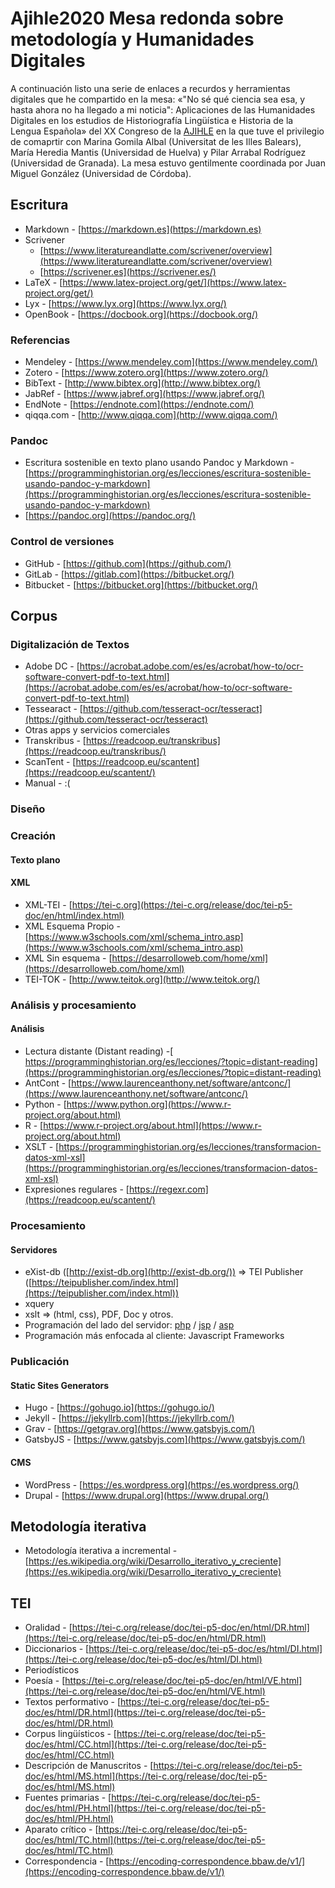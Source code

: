 # Ajihle2020 Mesa redonda sobre metodología y Humanidades Digitales

A continuación listo una serie de enlaces a recurdos y herramientas digitales que he compartido en la mesa:  «"No sé qué ciencia sea esa, y hasta ahora no ha llegado a mi noticia": Aplicaciones de las Humanidades Digitales en los estudios de Historiografía Lingüística e Historia de la Lengua Española» del XX Congreso de la [AJIHLE](https://ajihle.net) en la que tuve el privilegio de comaprtir con Marina Gomila Albal (Universitat de les Illes Balears), María Heredia Mantis (Universidad de Huelva) y Pilar Arrabal Rodríguez (Universidad de Granada). La mesa estuvo gentilmente coordinada por Juan Miguel González (Universidad de Córdoba).

## Escritura
- Markdown - [https://markdown.es](https://markdown.es)
- Scrivener
	- [https://www.literatureandlatte.com/scrivener/overview](https://www.literatureandlatte.com/scrivener/overview)
	- [https://scrivener.es](https://scrivener.es/)
- LaTeX - [https://www.latex-project.org/get/](https://www.latex-project.org/get/)
- Lyx - [https://www.lyx.org](https://www.lyx.org/)
- OpenBook - [https://docbook.org](https://docbook.org/)
### Referencias
- Mendeley - [https://www.mendeley.com](https://www.mendeley.com/)
- Zotero - [https://www.zotero.org](https://www.zotero.org/)
- BibText - [http://www.bibtex.org](http://www.bibtex.org/)
- JabRef - [https://www.jabref.org](https://www.jabref.org/)
- EndNote - [https://endnote.com](https://endnote.com/)
- qiqqa.com - [http://www.qiqqa.com](http://www.qiqqa.com/)

### Pandoc
- Escritura sostenible en texto plano usando Pandoc y Markdown - [https://programminghistorian.org/es/lecciones/escritura-sostenible-usando-pandoc-y-markdown](https://programminghistorian.org/es/lecciones/escritura-sostenible-usando-pandoc-y-markdown)
- [https://pandoc.org](https://pandoc.org/)
		
### Control  de versiones
- GitHub - [https://github.com](https://github.com/)
- GitLab - [https://gitlab.com](https://bitbucket.org/)
- Bitbucket - [https://bitbucket.org](https://bitbucket.org/)
## 	Corpus
### 		Digitalización de Textos 
- Adobe DC - [https://acrobat.adobe.com/es/es/acrobat/how-to/ocr-software-convert-pdf-to-text.html](https://acrobat.adobe.com/es/es/acrobat/how-to/ocr-software-convert-pdf-to-text.html)
- Tessearact - [https://github.com/tesseract-ocr/tesseract](https://github.com/tesseract-ocr/tesseract)
- Otras apps y servicios  comerciales
- Transkribus - [https://readcoop.eu/transkribus](https://readcoop.eu/transkribus/)
- ScanTent - [https://readcoop.eu/scantent](https://readcoop.eu/scantent/)
- Manual - :(
### 		Diseño
### 		Creación
#### Texto plano

#### XML
- XML-TEI - [https://tei-c.org](https://tei-c.org/release/doc/tei-p5-doc/en/html/index.html) 
- XML  Esquema Propio - [https://www.w3schools.com/xml/schema_intro.asp](https://www.w3schools.com/xml/schema_intro.asp)
- XML Sin esquema - [https://desarrolloweb.com/home/xml](https://desarrolloweb.com/home/xml)
- TEI-TOK - [http://www.teitok.org](http://www.teitok.org/)
### 		Análisis y  procesamiento
#### Análisis
- Lectura distante (Distant reading) -[ https://programminghistorian.org/es/lecciones/?topic=distant-reading](https://programminghistorian.org/es/lecciones/?topic=distant-reading)
- AntCont - [https://www.laurenceanthony.net/software/antconc/](https://www.laurenceanthony.net/software/antconc/)
- Python - [https://www.python.org](https://www.r-project.org/about.html)
- R - [https://www.r-project.org/about.html](https://www.r-project.org/about.html)
- XSLT - [https://programminghistorian.org/es/lecciones/transformacion-datos-xml-xsl](https://programminghistorian.org/es/lecciones/transformacion-datos-xml-xsl)
- Expresiones regulares - [https://regexr.com](https://readcoop.eu/scantent/)
### 			Procesamiento
#### Servidores
- eXist-db ([http://exist-db.org](http://exist-db.org/)) => TEI Publisher ([https://teipublisher.com/index.html](https://teipublisher.com/index.html))
- xquery
- xslt => (html, css), PDF, Doc y otros.
- Programación del lado del servidor: [php](https://www.php.net/) / [jsp](https://www.javatpoint.com/jsp-tutorial) / [asp](https://dotnet.microsoft.com/apps/aspnet)
- Programación más enfocada al cliente: Javascript Frameworks
### 		Publicación
#### Static Sites Generators
- Hugo - [https://gohugo.io](https://gohugo.io/)
- Jekyll - [https://jekyllrb.com](https://jekyllrb.com/)
- Grav - [https://getgrav.org](https://www.gatsbyjs.com/)
- GatsbyJS - [https://www.gatsbyjs.com](https://www.gatsbyjs.com/)
#### CMS			
- WordPress - [https://es.wordpress.org](https://es.wordpress.org/)
- Drupal - [https://www.drupal.org](https://www.drupal.org/)
## 	Metodología  iterativa
- Metodología iterativa a incremental - [https://es.wikipedia.org/wiki/Desarrollo_iterativo_y_creciente](https://es.wikipedia.org/wiki/Desarrollo_iterativo_y_creciente)

## TEI
- Oralidad - [https://tei-c.org/release/doc/tei-p5-doc/en/html/DR.html](https://tei-c.org/release/doc/tei-p5-doc/en/html/DR.html) 
- Diccionarios - [https://tei-c.org/release/doc/tei-p5-doc/es/html/DI.html](https://tei-c.org/release/doc/tei-p5-doc/es/html/DI.html)
- Periodísticos
- Poesía - [https://tei-c.org/release/doc/tei-p5-doc/en/html/VE.html](https://tei-c.org/release/doc/tei-p5-doc/en/html/VE.html)
- Textos performativo - [https://tei-c.org/release/doc/tei-p5-doc/es/html/DR.html](https://tei-c.org/release/doc/tei-p5-doc/es/html/DR.html)
- Corpus lingüísticos - [https://tei-c.org/release/doc/tei-p5-doc/es/html/CC.html](https://tei-c.org/release/doc/tei-p5-doc/es/html/CC.html)
- Descripción de Manuscritos - [https://tei-c.org/release/doc/tei-p5-doc/es/html/MS.html](https://tei-c.org/release/doc/tei-p5-doc/es/html/MS.html)
- Fuentes primarias - [https://tei-c.org/release/doc/tei-p5-doc/es/html/PH.html](https://tei-c.org/release/doc/tei-p5-doc/es/html/PH.html)
- Aparato crítico - [https://tei-c.org/release/doc/tei-p5-doc/es/html/TC.html](https://tei-c.org/release/doc/tei-p5-doc/es/html/TC.html)
- Correspondencia - [https://encoding-correspondence.bbaw.de/v1/](https://encoding-correspondence.bbaw.de/v1/)
